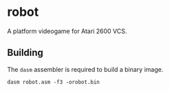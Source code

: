 # robot

A platform videogame for Atari 2600 VCS.

## Building

The `dasm` assembler is required to build a binary image.
```
dasm robot.asm -f3 -orobot.bin
```
